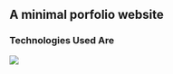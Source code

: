 <h2>A minimal porfolio website</h2>
<h3>Technologies Used Are</h3>
<img src="https://www.freepnglogos.com/uploads/html5-logo-png/html5-logo-html-logo-0.png">
